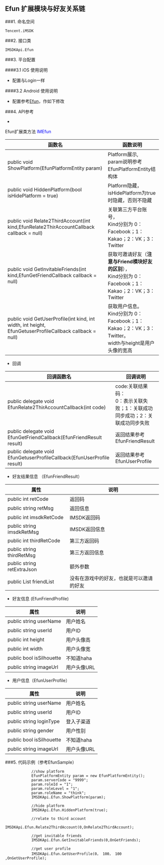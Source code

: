 ## Efun 扩展模块与好友关系链


###1. 命名空间

```
Tencent.iMSDK
```

###2. 接口类

    IMSDKApi.Efun
    

###3. 平台配置   

####3.1 iOS 使用说明     
 
+ 配置与Login一样

####3.2 Android 使用说明
+ 配置参考[Efun](Channel/Efun/android.md)，作如下修改

  
###4. API参考

* 
Efun扩展类方法 <font color=blue>IMEfun</font>   

| 函数名 | 函数说明 |
| -- | -- |
| public void ShowPlatform(EfunPlatformEntity param)|Platform展示,<br>param说明参考EfunPlatformEntity结构体|
|public void HiddenPlatform(bool isHidePlatform = true)|Platform隐藏，<br>isHidePlatform为true时隐藏，否则不隐藏|
| public void Relate2ThirdAccount(int kind,EfunRelate2ThirAccountCallback callback = null)|关联第三方平台账号，<br>Kind分别为 0：Facebook；1：Kakao；2：VK；3：Twitter|
| public void GetInvitableFriends(int kind,EfunGetFriendCallback callback = null)|获取可邀请好友（**注意与Friend模块好友的区别**），<br>Kind分别为 0：Facebook；1：Kakao；2：VK；3：Twitter|
|public void GetUserProfile(int kind, int width, int height, EfunGetuserProfileCallback callback = null)|获取用户信息。<br>Kind分别为 0：Facebook；1：Kakao；2：VK；3：Twitter。<br>width与height是用户头像的宽高|
  
+ 回调  

|回调函数名|回调说明|  
| -- | -- |  
| public delegate void EfunRelate2ThirAccountCallback(int code)|code:关联结果码：<br>0：表示关联失败；1：关联成功同步成功；2：关联成功同步失败|
|public delegate void EfunGetFriendCallback(EfunFriendResult result)|返回结果参考EfunFriendResult|
|public delegate void EfunGetuserProfileCallback(EfunUserProfile result)|返回结果参考EfunUserProfile|
  

+ 好友结果信息   （EfunFriendResult）

|属性|说明|  
| -- | -- |  
| public int retCode|返回码|   
|public string retMsg|返回信息|   
|public int imsdkRetCode|IMSDK返回码|    
|public string imsdkRetMsg|IMSDK返回信息|    
|public int thirdRetCode|第三方返回码|    
|public string thirdRetMsg|第三方返回信息|    
|public string retExtraJson|额外参数|
|public List<EfunFriendProfile> friendList|没有在游戏中的好友，也就是可以邀请的好友|



+ 好友信息 (EfunFriendProfile) 

|属性|说明| 
| -- | -- |  
|public string userName|用户姓名|   
|public string userId|用户ID|   
|public int height|用户头像高|   
|public int width|用户头像宽|    
|public bool isSilhouette|不知道haha|    
|public string imageUrl|用户头像URL|


+ 用户信息（EfunUserProfile）     

|属性|说明| 
| -- | -- |  
|public string userName|用户姓名|   
|public string userId|用户ID|   
|public string loginType|登入子渠道|   
|public string gender|用户性别|    
|public bool isSilhouette|不知道haha|    
|public string imageUrl|用户头像URL|

###5. 代码示例（参考EfunSample）

```
			//show platform
			EfunPlatformEntity param = new EfunPlatformEntity();
			param.serverCode = "9999";
			param.roleId = "1";
			param.roleLevel = "1";
			param.roleName = "think";
			IMSDKApi.Efun.ShowPlatform(param);
			
			//hide platform
			IMSDKApi.Efun.HiddenPlatform(true);
	
			//relate to third account
			IMSDKApi.Efun.Relate2ThirdAccount(0,OnRelate2ThirdAccount);
			
			//get invitable friends
			IMSDKApi.Efun.GetInvitableFriends(0,OnGetFriends);
	
			//get user profile
			IMSDKApi.Efun.GetUserProfile(0， 100， 100 ,OnGetUserProfile);
		
		
```
